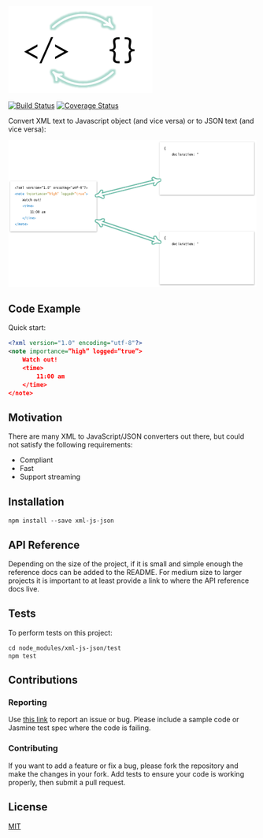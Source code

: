 ![Alt text](/logo.png?raw=true "Logo")

[![Build Status](https://travis-ci.org/nashwaan/xml-js-json.svg?branch=master)](https://travis-ci.org/nashwaan/xml-js-json)
[![Coverage Status](https://coveralls.io/repos/github/nashwaan/xml-js-json/badge.svg?branch=master)](https://coveralls.io/github/nashwaan/xml-js-json?branch=master)

Convert XML text to Javascript object (and vice versa) or to JSON text (and vice versa):

![Alt text](/synopsis.png?raw=true "Synopsis Diagram")

## Code Example

Quick start:

```xml
<?xml version="1.0" encoding="utf-8"?>
<note importance=”high” logged=”true”>
    Watch out!
    <time>
        11:00 am
    </time>
</note>
```

## Motivation

There are many XML to JavaScript/JSON converters out there, but could not satisfy the following requirements:

 * Compliant
 * Fast
 * Support streaming

## Installation

```
npm install --save xml-js-json
```

## API Reference

Depending on the size of the project, if it is small and simple enough the reference docs can be added to the README. For medium size to larger projects it is important to at least provide a link to where the API reference docs live.

## Tests

To perform tests on this project:

```
cd node_modules/xml-js-json/test
npm test
```

## Contributions

### Reporting

Use [this link](https://github.com/nashwaan/xml-js-json/issues) to report an issue or bug. Please include a sample code or Jasmine test spec where the code is failing.

### Contributing

If you want to add a feature or fix a bug, please fork the repository and make the changes in your fork. Add tests to ensure your code is working properly, then submit a pull request.

## License

[MIT](https://github.com/nashwaan/xml-js-json/blob/master/LICENSE)